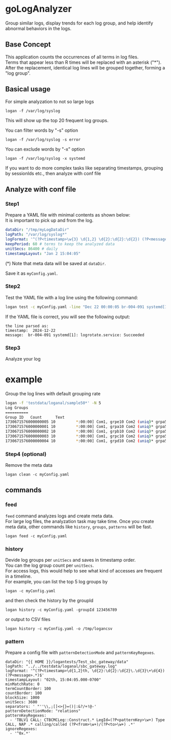 # goLogAnalyzer
Group similar logs, display trends for each log group, and help identify abnormal behaviors in the logs.  
  
## Base Concept  
This application counts the occurrences of all terms in log files.  
Terms that appear less than R times will be replaced with an asterisk ("*").  
After the replacement, identical log lines will be grouped together, forming a "log group".  
  
## Basical usage  
For simple analyzation to not so large logs
```
logan -f /var/log/syslog
```
This will show up the top 20 frequent log groups.  
  
You can filter words by "-s" option
```
logan -f /var/log/syslog -s error
```
  
You can exclude words by "-x" option
```
logan -f /var/log/syslog -x systemd
```
  
If you want to do more complex tasks like separating timestamps, grouping by sessionIds etc., then analyze with conf file 

## Analyze with conf file
### Step1
Prepare a YAML file with minimal contents as shown below:  
It is important to pick up <timestamp> and <message> from the log.  
```yaml
dataDir: "/tmp/myLogDataDir"
logPath: "/var/log/syslog*"
logFormat: '^(?P<timestamp>\w{3} \d{1,2} \d{2}:\d{2}:\d{2}) (?P<message>.*)$'
keepPeriod: 60 # terms to keep the analyzed data
unitSecs: 86400 # daily
timestampLayout: "Jan 2 15:04:05"
```
(*) Note that meta data will be saved at `dataDir`.    
  
Save it as `myConfig.yaml`.  
  
### Step2
Test the YAML file with a log line using the following command:
```sh
logan test -c myConfig.yaml -line "Dec 22 00:00:05 br-004-091 systemd[1]: logrotate.service: Succeeded"
```
If the YAML file is correct, you will see the following output:
```
the line parsed as:
timestamp:  2024-12-22
message:  br-004-091 systemd[1]: logrotate.service: Succeeded
```  
  
### Step3
Analyze your log  
# example  
Group the log lines with default grouping rate
```sh
logan -f 'testdata/loganal/sample50*' -N 5
Log Groups
==========
Group ID   Count      Text
1730671576000000005 10         *:00:00] Com1, grpe10 Com2 (uniq)* grpa50 (uniq)* <coM3> (uniq)* grpc20 (uniq)*
1730671576000000001 10         *:00:00] Com1, grpa10 Com2 (uniq)* grpa50 (uniq)* <coM3> (uniq)* grpa20 (uniq)*
1730671576000000002 10         *:00:00] Com1, grpb10 Com2 (uniq)* grpa50 (uniq)* <coM3> (uniq)* grpa20 (uniq)*
1730671576000000003 10         *:00:00] Com1, grpc10 Com2 (uniq)* grpa50 (uniq)* <coM3> (uniq)* grpb20 (uniq)*
1730671576000000004 10         *:00:00] Com1, grpd10 Com2 (uniq)* grpa50 (uniq)* <coM3> (uniq)* grpb20 (uniq)*
```
  
### Step4 (optional)
Remove the meta data
```
logan clean -c myConfig.yaml
```
  
## commands
### feed
`feed` command analyzes logs and create meta data.  
For large log files, the analyzation task may take time.
Once you create meta data, other commands like `history`, `groups`, `patterns` will be fast.
```
logan feed -c myConfig.yaml
```
  
### history
Devide log groups per `unitSecs` and saves in timestamp order.  
You can the log group count per `unitSecs`.  
For access logs, this would help to see what kind of accesses are frequent in a timeline.  
For example, you can list the top 5 log groups by 
```
logan -c myConfig.yaml
```
and then check the history by the groupId
```
logan history -c myConfig.yaml -groupId 123456789 
```
or output to CSV files
```
logan history -c myConfig.yaml -o /tmp/logancsv
```
  
### pattern
Prepare a config file with `patternDetectionMode` and `patternKeyRegexes`.
```
dataDir: "{{ HOME }}/logantests/Test_sbc_gateway/data"
logPath: "../../testdata/loganal/sbc_gateway.log"
logFormat: '^(?P<timestamp>\d{1,2}th, \d{2}:\d{2}:\d{2}\.\d{3}\+\d{4}) (?P<message>.*)$'
timestampLayout: "02th, 15:04:05.000-0700"
minMatchRate: 0
termCountBorder: 100
countBorder: 100
blockSize: 1000
unitSecs: 3600
separators: ' "''\\,;[]<>{}=()|:&?/+!@-'
patternDetectionMode: "relations"
patternKeyRegexes:
  - 'TBLV1 CALL: CTBCMCLeg::Construct.* LegId=(?P<patternKey>\w+) Type CALL, NAP .* calling/called (?P<from>\w+)/(?P<to>\w+) .*'
ignoreRegexes:
  - '^0x.*'
```